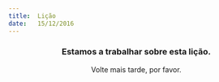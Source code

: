 ```yaml
---
title:  Lição
date:   15/12/2016
---
```


### <center>Estamos a trabalhar sobre esta lição.</center>
<center>Volte mais tarde, por favor.</center>